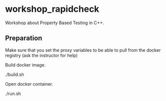 # workshop_rapidcheck

Workshop about Property Based Testing in C++.

## Preparation

Make sure that you set the proxy variables to be able to pull from the docker registry (ask the instructor for help)

Build docker image.

  ./build.sh

Open docker container.

  ./run.sh
